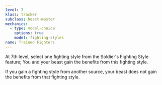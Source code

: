 ```yaml
---
level: 7
klass: tracker
subclass: beast-master
mechanics:
  - type: model-choice
    options: true
    model: fighting-styles
name: Trained Fighters
---
```

At 7th level, select one fighting style from the Soldier's Fighting Style feature; You and your
beast gain the benefits from this fighting style.

If you gain a fighting style from another source, your beast does not gain the benefits from that fighting style.

